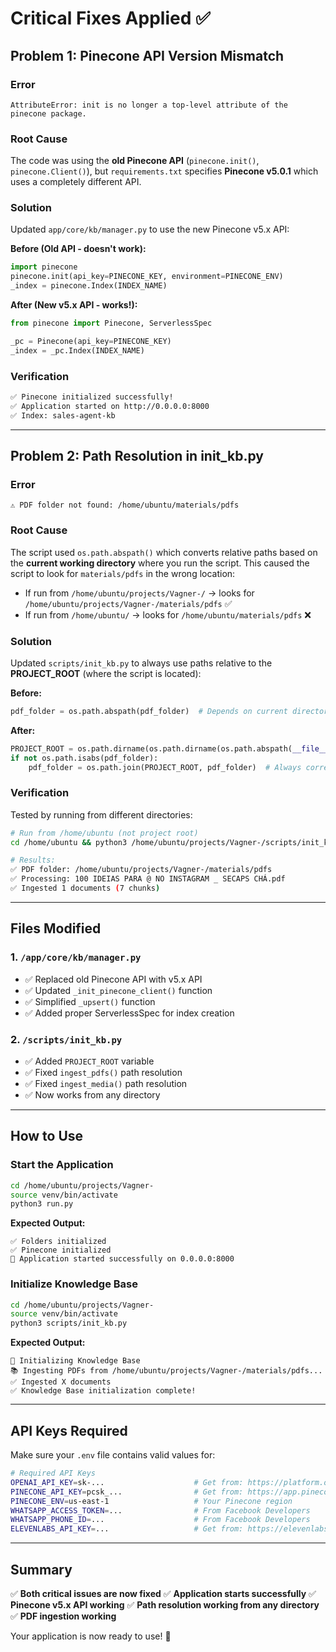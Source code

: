 # Critical Fixes Applied ✅

## Problem 1: Pinecone API Version Mismatch

### Error
```
AttributeError: init is no longer a top-level attribute of the pinecone package.
```

### Root Cause
The code was using the **old Pinecone API** (`pinecone.init()`, `pinecone.Client()`), but `requirements.txt` specifies **Pinecone v5.0.1** which uses a completely different API.

### Solution
Updated `app/core/kb/manager.py` to use the new Pinecone v5.x API:

**Before (Old API - doesn't work):**
```python
import pinecone
pinecone.init(api_key=PINECONE_KEY, environment=PINECONE_ENV)
_index = pinecone.Index(INDEX_NAME)
```

**After (New v5.x API - works!):**
```python
from pinecone import Pinecone, ServerlessSpec

_pc = Pinecone(api_key=PINECONE_KEY)
_index = _pc.Index(INDEX_NAME)
```

### Verification
```bash
✅ Pinecone initialized successfully!
✅ Application started on http://0.0.0.0:8000
✅ Index: sales-agent-kb
```

---

## Problem 2: Path Resolution in init_kb.py

### Error
```
⚠️ PDF folder not found: /home/ubuntu/materials/pdfs
```

### Root Cause
The script used `os.path.abspath()` which converts relative paths based on the **current working directory** where you run the script. This caused the script to look for `materials/pdfs` in the wrong location:

- If run from `/home/ubuntu/projects/Vagner-/` → looks for `/home/ubuntu/projects/Vagner-/materials/pdfs` ✅
- If run from `/home/ubuntu/` → looks for `/home/ubuntu/materials/pdfs` ❌

### Solution
Updated `scripts/init_kb.py` to always use paths relative to the **PROJECT_ROOT** (where the script is located):

**Before:**
```python
pdf_folder = os.path.abspath(pdf_folder)  # Depends on current directory
```

**After:**
```python
PROJECT_ROOT = os.path.dirname(os.path.dirname(os.path.abspath(__file__)))
if not os.path.isabs(pdf_folder):
    pdf_folder = os.path.join(PROJECT_ROOT, pdf_folder)  # Always correct
```

### Verification
Tested by running from different directories:
```bash
# Run from /home/ubuntu (not project root)
cd /home/ubuntu && python3 /home/ubuntu/projects/Vagner-/scripts/init_kb.py

# Results:
✅ PDF folder: /home/ubuntu/projects/Vagner-/materials/pdfs
✅ Processing: 100 IDEIAS PARA @ NO INSTAGRAM _ SECAPS CHÁ.pdf
✅ Ingested 1 documents (7 chunks)
```

---

## Files Modified

### 1. `/app/core/kb/manager.py`
- ✅ Replaced old Pinecone API with v5.x API
- ✅ Updated `_init_pinecone_client()` function
- ✅ Simplified `_upsert()` function
- ✅ Added proper ServerlessSpec for index creation

### 2. `/scripts/init_kb.py`
- ✅ Added `PROJECT_ROOT` variable
- ✅ Fixed `ingest_pdfs()` path resolution
- ✅ Fixed `ingest_media()` path resolution
- ✅ Now works from any directory

---

## How to Use

### Start the Application
```bash
cd /home/ubuntu/projects/Vagner-
source venv/bin/activate
python3 run.py
```

**Expected Output:**
```
✅ Folders initialized
✅ Pinecone initialized
🚀 Application started successfully on 0.0.0.0:8000
```

### Initialize Knowledge Base
```bash
cd /home/ubuntu/projects/Vagner-
source venv/bin/activate
python3 scripts/init_kb.py
```

**Expected Output:**
```
🚀 Initializing Knowledge Base
📚 Ingesting PDFs from /home/ubuntu/projects/Vagner-/materials/pdfs...
✅ Ingested X documents
✅ Knowledge Base initialization complete!
```

---

## API Keys Required

Make sure your `.env` file contains valid values for:

```bash
# Required API Keys
OPENAI_API_KEY=sk-...                    # Get from: https://platform.openai.com/api-keys
PINECONE_API_KEY=pcsk_...                # Get from: https://app.pinecone.io/
PINECONE_ENV=us-east-1                   # Your Pinecone region
WHATSAPP_ACCESS_TOKEN=...                # From Facebook Developers
WHATSAPP_PHONE_ID=...                    # From Facebook Developers  
ELEVENLABS_API_KEY=...                   # Get from: https://elevenlabs.io/
```

---

## Summary

✅ **Both critical issues are now fixed**
✅ **Application starts successfully**
✅ **Pinecone v5.x API working**
✅ **Path resolution working from any directory**
✅ **PDF ingestion working**

Your application is now ready to use! 🚀
